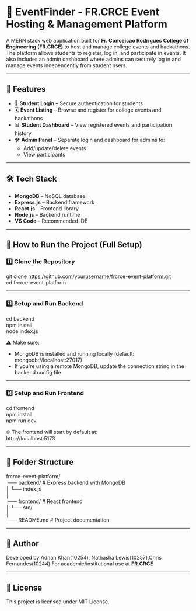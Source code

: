 # 📅 EventFinder - FR.CRCE Event Hosting & Management Platform

A MERN stack web application built for **Fr. Conceicao Rodrigues College of Engineering (FR.CRCE)** to host and manage college events and hackathons. The platform allows students to register, log in, and participate in events. It also includes an admin dashboard where admins can securely log in and manage events independently from student users.

---

## 🚀 Features

- 🔐 **Student Login** – Secure authentication for students
- 🗓️ **Event Listing** – Browse and register for college events and hackathons
- 📊 **Student Dashboard** – View registered events and participation history
- 🛠️ **Admin Panel** – Separate login and dashboard for admins to:
  - Add/update/delete events
  - View participants

---

## 🛠️ Tech Stack

- **MongoDB** – NoSQL database  
- **Express.js** – Backend framework  
- **React.js** – Frontend library  
- **Node.js** – Backend runtime  
- **VS Code** – Recommended IDE

---

## 🔧 How to Run the Project (Full Setup)

### 1️⃣ Clone the Repository

git clone https://github.com/yourusername/frcrce-event-platform.git  
cd frcrce-event-platform

---

### 2️⃣ Setup and Run Backend

cd backend  
npm install  
node index.js

⚠️ Make sure:
- MongoDB is installed and running locally (default: mongodb://localhost:27017)
- If you're using a remote MongoDB, update the connection string in the backend config file

---

### 3️⃣ Setup and Run Frontend

cd frontend  
npm install  
npm run dev

🌐 The frontend will start by default at:  
http://localhost:5173

---

## 📁 Folder Structure

frcrce-event-platform/  
├── backend/       # Express backend with MongoDB  
│   └── index.js  
│  
├── frontend/      # React frontend  
│   └── src/  
│  
└── README.md      # Project documentation

---

## 👤 Author

Developed by Adnan Khan(10254), Nathasha Lewis(10257),Chris Fernandes(10244) 
For academic/institutional use at **FR.CRCE**

---

## 📜 License

This project is licensed under MIT License.

